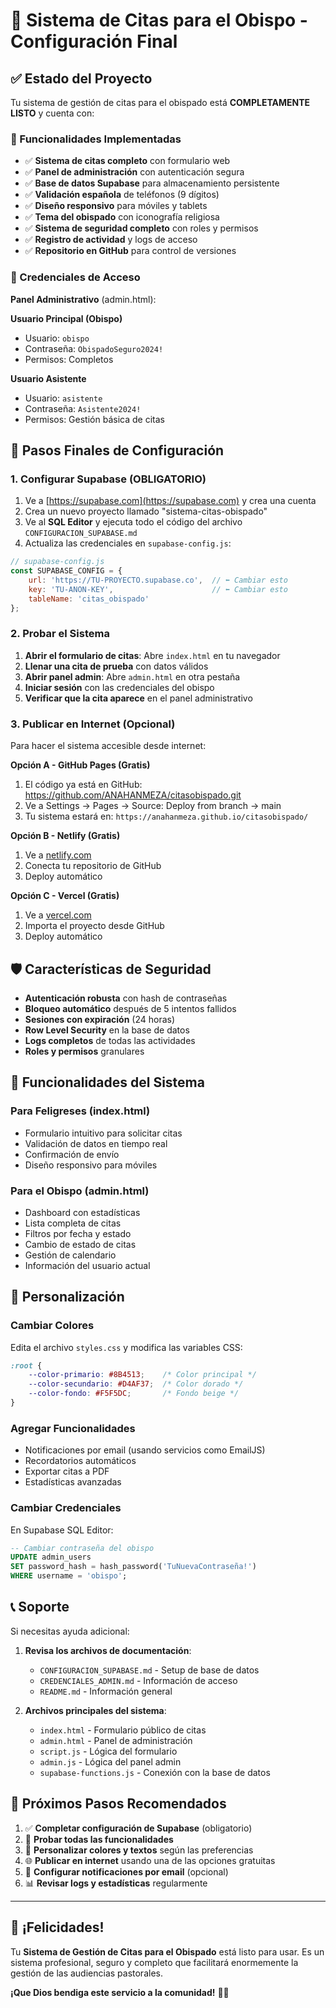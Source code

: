 # 🎉 Sistema de Citas para el Obispo - Configuración Final

## ✅ Estado del Proyecto

Tu sistema de gestión de citas para el obispado está **COMPLETAMENTE LISTO** y cuenta con:

### 🚀 Funcionalidades Implementadas

- ✅ **Sistema de citas completo** con formulario web
- ✅ **Panel de administración** con autenticación segura
- ✅ **Base de datos Supabase** para almacenamiento persistente
- ✅ **Validación española** de teléfonos (9 dígitos)
- ✅ **Diseño responsivo** para móviles y tablets
- ✅ **Tema del obispado** con iconografía religiosa
- ✅ **Sistema de seguridad completo** con roles y permisos
- ✅ **Registro de actividad** y logs de acceso
- ✅ **Repositorio en GitHub** para control de versiones

### 🔐 Credenciales de Acceso

**Panel Administrativo** (admin.html):

**Usuario Principal (Obispo)**
- Usuario: `obispo`
- Contraseña: `ObispadoSeguro2024!`
- Permisos: Completos

**Usuario Asistente** 
- Usuario: `asistente`  
- Contraseña: `Asistente2024!`
- Permisos: Gestión básica de citas

## 📝 Pasos Finales de Configuración

### 1. Configurar Supabase (OBLIGATORIO)

1. Ve a [https://supabase.com](https://supabase.com) y crea una cuenta
2. Crea un nuevo proyecto llamado "sistema-citas-obispado"
3. Ve al **SQL Editor** y ejecuta todo el código del archivo `CONFIGURACION_SUPABASE.md`
4. Actualiza las credenciales en `supabase-config.js`:

```javascript
// supabase-config.js
const SUPABASE_CONFIG = {
    url: 'https://TU-PROYECTO.supabase.co',  // ⬅️ Cambiar esto
    key: 'TU-ANON-KEY',                      // ⬅️ Cambiar esto
    tableName: 'citas_obispado'
};
```

### 2. Probar el Sistema

1. **Abrir el formulario de citas**: Abre `index.html` en tu navegador
2. **Llenar una cita de prueba** con datos válidos
3. **Abrir panel admin**: Abre `admin.html` en otra pestaña
4. **Iniciar sesión** con las credenciales del obispo
5. **Verificar que la cita aparece** en el panel administrativo

### 3. Publicar en Internet (Opcional)

Para hacer el sistema accesible desde internet:

**Opción A - GitHub Pages (Gratis)**
1. El código ya está en GitHub: https://github.com/ANAHANMEZA/citasobispado.git
2. Ve a Settings → Pages → Source: Deploy from branch → main
3. Tu sistema estará en: `https://anahanmeza.github.io/citasobispado/`

**Opción B - Netlify (Gratis)**
1. Ve a [netlify.com](https://netlify.com)
2. Conecta tu repositorio de GitHub
3. Deploy automático

**Opción C - Vercel (Gratis)**
1. Ve a [vercel.com](https://vercel.com)
2. Importa el proyecto desde GitHub
3. Deploy automático

## 🛡️ Características de Seguridad

- **Autenticación robusta** con hash de contraseñas
- **Bloqueo automático** después de 5 intentos fallidos
- **Sesiones con expiración** (24 horas)
- **Row Level Security** en la base de datos
- **Logs completos** de todas las actividades
- **Roles y permisos** granulares

## 📱 Funcionalidades del Sistema

### Para Feligreses (index.html)
- Formulario intuitivo para solicitar citas
- Validación de datos en tiempo real
- Confirmación de envío
- Diseño responsivo para móviles

### Para el Obispo (admin.html)
- Dashboard con estadísticas
- Lista completa de citas
- Filtros por fecha y estado
- Cambio de estado de citas
- Gestión de calendario
- Información del usuario actual

## 🎨 Personalización

### Cambiar Colores
Edita el archivo `styles.css` y modifica las variables CSS:

```css
:root {
    --color-primario: #8B4513;    /* Color principal */
    --color-secundario: #D4AF37;  /* Color dorado */
    --color-fondo: #F5F5DC;       /* Fondo beige */
}
```

### Agregar Funcionalidades
- Notificaciones por email (usando servicios como EmailJS)
- Recordatorios automáticos
- Exportar citas a PDF
- Estadísticas avanzadas

### Cambiar Credenciales
En Supabase SQL Editor:

```sql
-- Cambiar contraseña del obispo
UPDATE admin_users 
SET password_hash = hash_password('TuNuevaContraseña!')
WHERE username = 'obispo';
```

## 📞 Soporte

Si necesitas ayuda adicional:

1. **Revisa los archivos de documentación**:
   - `CONFIGURACION_SUPABASE.md` - Setup de base de datos
   - `CREDENCIALES_ADMIN.md` - Información de acceso
   - `README.md` - Información general

2. **Archivos principales del sistema**:
   - `index.html` - Formulario público de citas
   - `admin.html` - Panel de administración
   - `script.js` - Lógica del formulario
   - `admin.js` - Lógica del panel admin
   - `supabase-functions.js` - Conexión con la base de datos

## 🎯 Próximos Pasos Recomendados

1. ✅ **Completar configuración de Supabase** (obligatorio)
2. 🧪 **Probar todas las funcionalidades**
3. 🎨 **Personalizar colores y textos** según las preferencias
4. 🌐 **Publicar en internet** usando una de las opciones gratuitas
5. 📧 **Configurar notificaciones por email** (opcional)
6. 📊 **Revisar logs y estadísticas** regularmente

---

## 🙏 ¡Felicidades!

Tu **Sistema de Gestión de Citas para el Obispado** está listo para usar. Es un sistema profesional, seguro y completo que facilitará enormemente la gestión de las audiencias pastorales.

**¡Que Dios bendiga este servicio a la comunidad!** 🙏✨